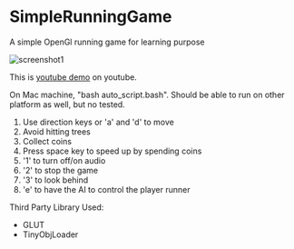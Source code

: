 SimpleRunningGame
=================

A simple OpenGl running game for learning purpose

![screenshot1](https://github.com/juh42/SimpleRunningGame/blob/master/resource/screen_shot/Screen%20Shot%202014-01-07%20at%2010.39.35%20AM.png?raw=true)


This is [youtube demo](http://youtu.be/YuhuPNTbbNo "demo video") on youtube.

On Mac machine,  "bash auto_script.bash". 
Should be able to run on other platform as well, but no tested.

1. Use direction keys or 'a' and 'd' to move
2. Avoid hitting trees
3. Collect coins
4. Press space key to speed up by spending coins
5. '1' to turn off/on audio
6. '2' to stop the game
7. '3' to look behind
8. 'e' to have the AI to control the player runner


Third Party Library Used: 

* GLUT
* TinyObjLoader
